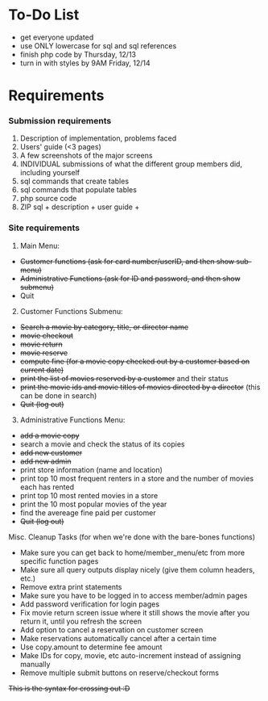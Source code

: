 # To-Do List
+ get everyone updated
+ use ONLY lowercase for sql and sql references
+ finish php code by Thursday, 12/13
+ turn in with styles by 9AM Friday, 12/14

# Requirements
### Submission requirements
1. Description of implementation, problems faced
2. Users' guide (<3 pages)
6. A few screenshots of the major screens
7. INDIVIDUAL submissions of what the different group members did, including yourself
3. sql commands that create tables
4. sql commands that populate tables
5. php source code
8. ZIP sql + description + user guide + 


### Site requirements
1. Main Menu:
- ~~Customer functions (ask for card number/userID, and then show sub-menu)~~
- ~~Administrative Functions (ask for ID and password, and then show submenu)~~
- Quit
2. Customer Functions Submenu:
- ~~Search a movie by category, title, or director name~~ 
- ~~movie checkout~~
- ~~movie return~~
- ~~movie reserve~~
- ~~compute fine (for a movie copy checked out by a customer based on current date)~~
- ~~print the list of movies reserved by a customer~~ and their status
- ~~print the movie ids and movie titles of movies directed by a director~~ (this can be done in search)
- ~~Quit (log out)~~
3. Administrative Functions Menu: 
- ~~add a movie copy~~
- search a movie and check the status of its copies
- ~~add new customer~~
- ~~add new admin~~
- print store information (name and location)
- print top 10 most frequent renters in a store and the number of movies each has rented
- print top 10 most rented movies in a store
- print the 10 most popular movies of the year
- find the avereage fine paid per customer
- ~~Quit (log out)~~


Misc. Cleanup Tasks (for when we're done with the bare-bones functions)
- Make sure you can get back to home/member_menu/etc from more specific function pages
- Make sure all query outputs display nicely (give them column headers, etc.)
- Remove extra print statements
- Make sure you have to be logged in to access member/admin pages
- Add password verification for login pages
- Fix movie return screen issue where it still shows the movie after you return it, until you refresh the screen
- Add option to cancel a reservation on customer screen
- Make reservations automatically cancel after a certain time
- Use copy.amount to determine fee amount
- Make IDs for copy, movie, etc auto-increment instead of assigning manually
- Remove multiple submit buttons on reserve/checkout forms

~~This is the syntax for crossing out :D~~
